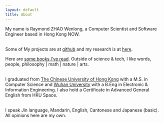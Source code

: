 ```yaml
---
layout: default
title: About
---
```

My name is Raymond ZHAO Wenlong, a Computer Scientist and Software Engineer based in Hong Kong NOW.    
<br>

Some of My projects are at [github](https://github.com/muyun) and my research is at [here](http://muyun.github.io/research/).  

Here are [some books I've read](https://www.goodreads.com/review/list/8677506-raymond?shelf=currently-reading). Outside of science & tech, I like words, people, philosophy | math | nature | arts.   
<br> 

I graduated from [The Chinese University of Hong Kong](http://www.cuhk.edu.hk/english/index.html) with a M.S. in Computer Science and [Wuhan University](https://www.sciencemag.org/collections/celebrating-125-years-academic-excellence-wuhan-university-1893-2018?fbclid=IwAR0RzFSkpxaI8wk61JDnE7p6SWr7SlKXLyoFHkrg4-iqKGiRyE2gZfaGl8s) with a B.Eng in Electronic & Information Engineering. I also hold a Certificate in Advanced General English from HKU Space.     
<br>  
 
I speak Jin language, Mandarin, English, Cantonese and Japanese (basic).  
All opinions here are my own.    
<br> 






